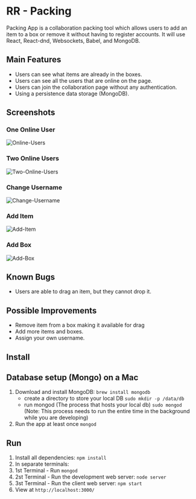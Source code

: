# RR - Packing

Packing App is a collaboration packing tool which allows users to add an item to a box or remove it without having to register accounts. It will use React, React-dnd, Websockets, Babel, and MongoDB.

## Main Features

- Users can see what items are already in the boxes.
- Users can see all the users that are online on the page.
- Users can join the collaboration page without any authentication.
- Using a persistence data storage (MongoDB).

## Screenshots

### One Online User
![Online-Users](*)

### Two Online Users
![Two-Online-Users](*)

### Change Username
![Change-Username](*)

### Add Item
![Add-Item](*)

### Add Box
![Add-Box](*)

## Known Bugs

- Users are able to drag an item, but they cannot drop it.

## Possible Improvements

- Remove item from a box making it available for drag
- Add more items and boxes.
- Assign your own username.

## Install

## Database setup (Mongo) on a Mac
1. Download and install MongoDB: `brew install mongodb`
    - create a directory to store your local DB `sudo mkdir -p /data/db`
    - run mongod (The process that hosts your local db) `sudo mongod` (Note: This process needs to run the entire time in the background while you are developing)
2. Run the app at least once `mongod`

## Run
1. Install all dependencies: `npm install`
2. In separate terminals:
3. 1st Terminal - Run `mongod`
4. 2st Terminal - Run the development web server: `node server`
5. 3st Terminal - Run the client web server: `npm start`
6. View at `http://localhost:3000/`